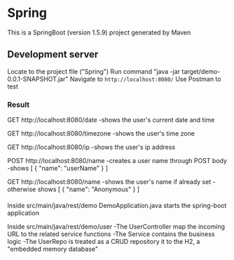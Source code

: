 # Spring
This is a SpringBoot (version 1.5.9) project generated by Maven

## Development server
Locate to the project file ("Spring")
Run command "java -jar target/demo-0.0.1-SNAPSHOT.jar"
Navigate to `http://localhost:8080/`
Use Postman to test

### Result
GET http://localhost:8080/date
  -shows the user's current date and time
  
GET http://localhost:8080/timezone
  -shows the user's time zone
  
GET http://localhost:8080/ip
  -shows the user's ip address
  
POST http://localhost:8080/name
  -creates a user name through POST body 
  -shows [
          {
            "name": "userName"
          }
         ]
         
GET http://localhost:8080/name
  -shows the user's name if already set
  -otherwise shows
         [
          {
            "name": "Anonymous"
          }
         ]

####
Inside src/main/java/rest/demo
DemoApplication.java starts the spring-boot application

Inside src/main/java/rest/demo/user
-The UserController map the incoming URL to the related service functions
-The Service contains the business logic
-The UserRepo is treated as a CRUD repository it to the H2, a "embedded memory database"  

